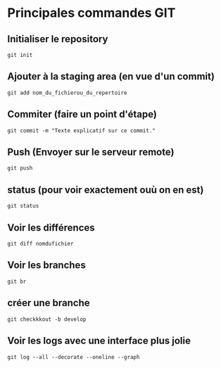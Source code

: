 # Principales commandes GIT


## Initialiser le repository
```shell
git init
```
## Ajouter à la staging area (en vue d'un commit)
```shell
git add nom_du_fichierou_du_repertoire
```
## Commiter (faire un point d'étape)
```shell
git commit -m "Texte explicatif sur ce commit."
```
## Push (Envoyer sur le serveur remote)
```shell
git push
```
## status (pour voir exactement ouù on en est)
```shell
git status
```
## Voir les différences
```shell
git diff nomdufichier
```
## Voir les branches
```shell
git br
```
## créer une branche
```shell
git checkkkout -b develop
```
## Voir les logs avec une interface plus jolie
```shell
git log --all --decorate --oneline --graph
```
